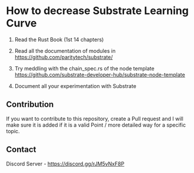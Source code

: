 # How to decrease Substrate Learning Curve

1) Read the Rust Book (1st 14 chapters)

2) Read all the documentation of modules in https://github.com/paritytech/substrate/

3) Try meddling with the chain_spec.rs of the node template https://github.com/substrate-developer-hub/substrate-node-template

4) Document all your experimentation with Substrate

## Contribution
If you want to contribute to this repository, create a Pull request and I will make sure it is added if it is a valid Point / more detailed way for a specific topic.

## Contact
Discord Server - https://discord.gg/rJM5vNxF8P